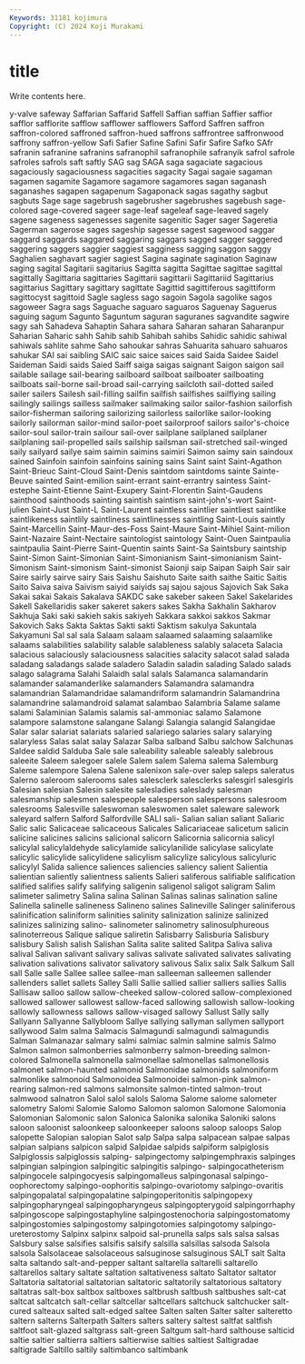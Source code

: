 ```yaml
---
Keywords: 31181 kojimura
Copyright: (C) 2024 Koji Murakami
---
```


# title

Write contents here.



y-valve safeway Saffarian Saffarid
Saffell Saffian saffian Saffier saffior safflor safflorite safflow safflower safflowers
Safford Saffren saffron saffron-colored saffroned saffron-hued saffrons saffrontree saffronwood saffrony
saffron-yellow Safi Safier Safine Safini Safir Safire Safko SAfr safranin
safranine safranins safranophil safranophile safranyik safrol safrole safroles safrols saft
saftly SAG sag SAGA saga sagaciate sagacious sagaciously sagaciousness sagacities
sagacity Sagai sagaie sagaman sagamen sagamite Sagamore sagamore sagamores sagan
saganash saganashes sagapen sagapenum Sagaponack sagas sagathy sagbut sagbuts Sage
sage sagebrush sagebrusher sagebrushes sagebush sage-colored sage-covered sageer sage-leaf sageleaf
sage-leaved sagely sagene sageness sagenesses sagenite sagenitic Sager sager Sageretia
Sagerman sagerose sages sageship sagesse sagest sagewood saggar saggard saggards
saggared saggaring saggars sagged sagger saggered saggering saggers saggier saggiest
sagginess sagging saggon saggy Saghalien saghavart sagier sagiest Sagina saginate
sagination Saginaw saging sagital Sagitarii sagitarius Sagitta sagitta Sagittae sagittae
sagittal sagittally Sagittaria sagittaries Sagittarii sagittarii Sagittariid Sagittarius sagittarius Sagittary
sagittary sagittate Sagittid sagittiferous sagittiform sagittocyst sagittoid Sagle sagless sago
sagoin Sagola sagolike sagos sagoweer Sagra sags Saguache saguaro saguaros
Saguenay Saguerus saguing sagum Sagunto Saguntum saguran saguranes sagvandite sagwire
sagy sah Sahadeva Sahaptin Sahara sahara Saharan saharan Saharanpur Saharian
Saharic sahh Sahib sahib Sahibah sahibs Sahidic sahidic sahiwal sahiwals
sahlite sahme Saho sahoukar sahras Sahuarita sahuaro sahuaros sahukar SAI
sai saibling SAIC saic saice saices said Saida Saidee Saidel
Saideman Saidi saids Saied Saiff saiga saigas saignant Saigon saigon
sail sailable sailage sail-bearing sailboard sailboat sailboater sailboating sailboats sail-borne
sail-broad sail-carrying sailcloth sail-dotted sailed sailer sailers Sailesh sail-filling sailfin
sailfish sailfishes sailflying sailing sailingly sailings sailless sailmaker sailmaking sailor
sailor-fashion sailorfish sailor-fisherman sailoring sailorizing sailorless sailorlike sailor-looking sailorly sailorman
sailor-mind sailor-poet sailorproof sailors sailor's-choice sailor-soul sailor-train sailour sail-over sailplane
sailplaned sailplaner sailplaning sail-propelled sails sailship sailsman sail-stretched sail-winged saily
sailyard sailye saim saimin saimins saimiri Saimon saimy sain saindoux
sained Sainfoin sainfoin sainfoins saining sains Saint saint Saint-Agathon Saint-Brieuc
Saint-Cloud Saint-Denis saintdom saintdoms sainte Sainte-Beuve sainted Saint-emilion saint-errant saint-errantry
saintess Saint-estephe Saint-Etienne Saint-Exupery Saint-Florentin Saint-Gaudens sainthood sainthoods sainting saintish
saintism saint-john's-wort Saint-julien Saint-Just Saint-L Saint-Laurent saintless saintlier saintliest saintlike
saintlikeness saintlily saintliness saintlinesses saintling Saint-Louis saintly Saint-Marcellin Saint-Maur-des-Foss Saint-Maure
Saint-Mihiel Saint-milion Saint-Nazaire Saint-Nectaire saintologist saintology Saint-Ouen Saintpaulia saintpaulia Saint-Pierre
Saint-Quentin saints Saint-Sa Saintsbury saintship Saint-Simon Saint-Simonian Saint-Simonianism Saint-simonianism Saint-Simonism
Saint-simonism Saint-simonist Saionji saip Saipan Saiph Sair sair Saire sairly
sairve sairy Sais Saishu Saishuto Saite saith saithe Saitic Saitis
Saito Saiva saiva Saivism saiyid saiyids saj sajou sajous Sajovich
Sak Saka Sakai sakai Sakais Sakalava SAKDC sake sakeber sakeen
Sakel Sakelarides Sakell Sakellaridis saker sakeret sakers sakes Sakha Sakhalin
Sakharov Sakhuja Saki saki sakieh sakis sakiyeh Sakkara sakkoi sakkos
Sakmar Sakovich Saks Sakta Saktas Sakti sakti Saktism sakulya Sakuntala
Sakyamuni Sal sal sala Salaam salaam salaamed salaaming salaamlike salaams
salabilities salability salable salableness salably salaceta Salacia salacious salaciously salaciousness
salacities salacity salacot salad salada saladang saladangs salade saladero Saladin
saladin salading Salado salads salago salagrama Salahi Salaidh salal salals
Salamanca salamandarin salamander salamanderlike salamanders Salamandra salamandra salamandrian Salamandridae salamandriform
salamandrin Salamandrina salamandrine salamandroid salamat salambao Salambria Salame salame salami
Salaminian Salamis salamis sal-ammoniac salamo Salamone salampore salamstone salangane Salangi
Salangia salangid Salangidae Salar salar salariat salariats salaried salariego salaries
salary salarying salaryless Salas salat salay Salazar Salba salband Salbu
salchow Salchunas Saldee saldid Salduba Sale sale saleability saleable saleably
salebrous saleeite Saleem salegoer salele Salem salem Salema salema Salemburg
Saleme salempore Salena Salene salenixon sale-over salep saleps saleratus Salerno
saleroom salerooms sales salesclerk salesclerks salesgirl salesgirls Salesian salesian Salesin
salesite salesladies saleslady salesman salesmanship salesmen salespeople salesperson salespersons salesroom
salesrooms Salesville saleswoman saleswomen salet saleware salework saleyard salfern Salford
Salfordville SALI sali- Salian salian saliant Saliaric Salic salic Salicaceae
salicaceous Salicales Salicariaceae salicetum salicin salicine salicines salicins salicional salicorn
Salicornia salicornia salicyl salicylal salicylaldehyde salicylamide salicylanilide salicylase salicylate salicylic
salicylide salicylidene salicylism salicylize salicylous salicyluric salicylyl Salida salience saliences
saliencies saliency salient Salientia salientian saliently salientness salients Salieri saliferous
salifiable salification salified salifies salify salifying saligenin saligenol saligot saligram
Salim salimeter salimetry Salina salina Salinan Salinas salinas salination saline
Salinella salinelle salineness Salineno salines Salineville Salinger saliniferous salinification saliniform
salinities salinity salinization salinize salinized salinizes salinizing salino- salinometer salinometry
salinosulphureous salinoterreous Salique salique saliretin Salisbarry Salisburia Salisbury salisbury Salish
salish Salishan Salita salite salited Salitpa Saliva saliva salival Salivan
salivant salivary salivas salivate salivated salivates salivating salivation salivations salivator
salivatory salivous Salix salix Salk Salkum Sall sall Salle salle
Sallee sallee sallee-man salleeman salleemen sallender sallenders sallet sallets Salley
Salli Sallie sallied sallier salliers sallies Sallis Sallisaw salloo sallow
sallow-cheeked sallow-colored sallow-complexioned sallowed sallower sallowest sallow-faced sallowing sallowish sallow-looking
sallowly sallowness sallows sallow-visaged sallowy Sallust Sally sally Sallyann Sallyanne
Sallybloom Sallye sallying sallyman sallymen sallyport sallywood Salm salma Salmacis
Salmagundi salmagundi salmagundis Salman Salmanazar salmary salmi salmiac salmin salmine
salmis Salmo Salmon salmon salmonberries salmonberry salmon-breeding salmon-colored Salmonella salmonella
salmonellae salmonellas salmonellosis salmonet salmon-haunted salmonid Salmonidae salmonids salmoniform salmonlike
salmonoid Salmonoidea Salmonoidei salmon-pink salmon-rearing salmon-red salmons salmonsite salmon-tinted salmon-trout
salmwood salnatron Salol salol salols Saloma Salome salome salometer salometry
Salomi Salomie Salomo Salomon salomon Salomone Salomonia Salomonian Salomonic salon
Salonica Salonika salonika Saloniki salons saloon saloonist saloonkeep saloonkeeper saloons
saloop saloops Salop salopette Salopian salopian Salot salp Salpa salpa
salpacean salpae salpas salpian salpians salpicon salpid Salpidae salpids salpiform
salpiglosis Salpiglossis salpiglossis salping- salpingectomy salpingemphraxis salpinges salpingian salpingion salpingitic
salpingitis salpingo- salpingocatheterism salpingocele salpingocyesis salpingomalleus salpingonasal salpingo-oophorectomy salpingo-oophoritis salpingo-ovariotomy
salpingo-ovaritis salpingopalatal salpingopalatine salpingoperitonitis salpingopexy salpingopharyngeal salpingopharyngeus salpingopterygoid salpingorrhaphy salpingoscope
salpingostaphyline salpingostenochoria salpingostomatomy salpingostomies salpingostomy salpingotomies salpingotomy salpingo-ureterostomy Salpinx salpinx
salpoid sal-prunella salps sals salsa salsas Salsbury salse salsifies salsifis
salsify salsilla salsillas salsoda Salsola salsola Salsolaceae salsolaceous salsuginose salsuginous
SALT salt Salta salta saltando salt-and-pepper saltant saltarella saltarelli saltarello
saltarellos saltary saltate saltation saltativeness saltato Saltator saltator Saltatoria saltatorial
saltatorian saltatoric saltatorily saltatorious saltatory saltatras salt-box saltbox saltboxes saltbrush
saltbush saltbushes salt-cat saltcat saltcatch salt-cellar saltcellar saltcellars saltchuck saltchucker
salt-cured salteaux salted salt-edged saltee Salten salten Salter salter salteretto
saltern salterns Salterpath Salters salters saltery saltest saltfat saltfish saltfoot
salt-glazed saltgrass salt-green Saltgum salt-hard salthouse salticid saltie saltier saltierra
saltiers saltierwise salties saltiest Saltigradae saltigrade Saltillo saltily saltimbanco saltimbank
